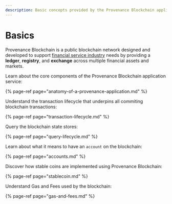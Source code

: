 ```yaml
---
description: Basic concepts provided by the Provenance Blockchain application-specific blockchain
---
```


# Basics

Provenance Blockchain is a public blockchain network designed and developed to support [financial service industry](../../ecosystem/financial-services-blockchain/) needs by providing a **ledger**, **registry**, and **exchange** across multiple financial assets and markets. 

Learn about the core components of the Provenance Blockchain application service:

{% page-ref page="anatomy-of-a-provenance-application.md" %}

Understand the transaction lifecycle that underpins all commiting blockchain transactions:

{% page-ref page="transaction-lifecycle.md" %}

Query the blockchain state stores:

{% page-ref page="query-lifecycle.md" %}

Learn about what it means to have an `account` on the blockchain:

{% page-ref page="accounts.md" %}

Discover how stable coins are implemented using Provenance Blockchain:

{% page-ref page="stablecoin.md" %}

Understand Gas and Fees used by the blockchain:

{% page-ref page="gas-and-fees.md" %}



### 

